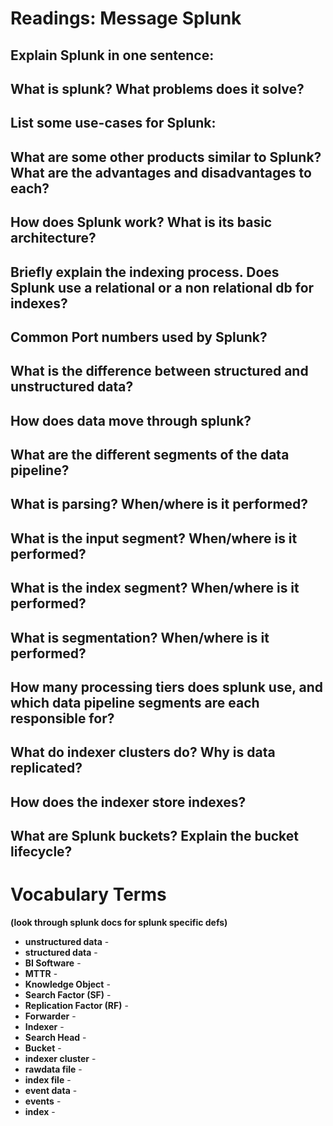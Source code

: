 # Readings: Message Splunk


## Explain Splunk in one sentence:  



## What is splunk? What problems does it solve?

## List some use-cases for Splunk:


## What are some other products similar to Splunk? What are the advantages and disadvantages to each?


## How does Splunk work? What is its basic architecture?

## Briefly explain the indexing process.  Does Splunk use a relational or a non relational db for indexes?


## Common Port numbers used by Splunk?

## What is the difference between structured and unstructured data?

## How does data move through splunk?

## What are the different segments of the data pipeline?

## What is parsing? When/where is it performed?

## What is the input segment? When/where is it performed?

## What is the index segment? When/where is it performed?

## What is segmentation? When/where is it performed?

## How many processing tiers does splunk use, and which data pipeline segments are each responsible for?

## What do indexer clusters do?  Why is data replicated?


## How does the indexer store indexes?

## What are Splunk buckets? Explain the bucket lifecycle?



# Vocabulary Terms 
**(look through splunk docs for splunk specific defs)**

- **unstructured data** - 
- **structured data** - 
- **BI Software** - 
- **MTTR** - 
- **Knowledge Object** - 
- **Search Factor (SF)** - 
- **Replication Factor (RF)** - 
- **Forwarder** - 
- **Indexer** - 
- **Search Head** - 
- **Bucket** - 
- **indexer cluster** - 
- **rawdata file** - 
- **index file** - 
- **event data** - 
- **events** - 
- **index** - 




